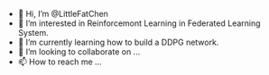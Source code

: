 - 👋 Hi, I’m @LittleFatChen
- 👀 I’m interested in Reinforcemont Learning in Federated Learning System.
- 🌱 I’m currently learning how to build a DDPG network.
- 💞️ I’m looking to collaborate on ...
- 📫 How to reach me ...

<!---
LittleFatChen/LittleFatChen is a ✨ special ✨ repository because its `README.md` (this file) appears on your GitHub profile.
You can click the Preview link to take a look at your changes.
--->
